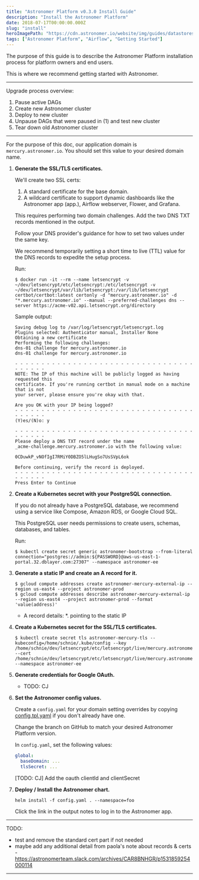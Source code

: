 ```yaml
---
title: "Astronomer Platform v0.3.0 Install Guide"
description: "Install the Astronomer Platform"
date: 2018-07-17T00:00:00.000Z
slug: "install"
heroImagePath: "https://cdn.astronomer.io/website/img/guides/datastores.png"
tags: ["Astronomer Platform", "Airflow", "Getting Started"]
---
```


The purpose of this guide is to describe the Astronomer Platform installation process for platform owners and end users.

This is where we recommend getting started with Astronomer.

---

Upgrade process overview:

1. Pause active DAGs
1. Create new Astronomer cluster
1. Deploy to new cluster
1. Unpause DAGs that were paused in (1) and test new cluster
1. Tear down old Astronomer cluster

---

For the purpose of this doc, our application domain is `mercury.astronomer.io`.  You should set this value to your desired domain name.

1. **Generate the SSL/TLS certificates.**

	We'll create two SSL certs:

	1. A standard certificate for the base domain.
	1. A wildcard certificate to support dynamic dashboards like the Astronomer app (app.<your base domain>), Airflow webserver, Flower, and Grafana.

	This requires performing two domain challenges.  Add the two DNS TXT records mentioned in the output.

	Follow your DNS provider's guidance for how to set two values under the same key.

	We recommend temporarily setting a short time to live (TTL) value for the DNS records to expedite the setup process.

	Run:

	```shell
	$ docker run -it --rm --name letsencrypt -v ~/dev/letsencrypt/etc/letsencrypt:/etc/letsencrypt -v ~/dev/letsencrypt/var/lib/letsencrypt:/var/lib/letsencrypt certbot/certbot:latest certonly -d "mercury.astronomer.io" -d "*.mercury.astronomer.io" --manual --preferred-challenges dns --server https://acme-v02.api.letsencrypt.org/directory
	```

	Sample output:

	```plain
	Saving debug log to /var/log/letsencrypt/letsencrypt.log
	Plugins selected: Authenticator manual, Installer None
	Obtaining a new certificate
	Performing the following challenges:
	dns-01 challenge for mercury.astronomer.io
	dns-01 challenge for mercury.astronomer.io

	- - - - - - - - - - - - - - - - - - - - - - - - - - - - - - - - - - - - - - - -
	NOTE: The IP of this machine will be publicly logged as having requested this
	certificate. If you're running certbot in manual mode on a machine that is not
	your server, please ensure you're okay with that.

	Are you OK with your IP being logged?
	- - - - - - - - - - - - - - - - - - - - - - - - - - - - - - - - - - - - - - - -
	(Y)es/(N)o: y

	- - - - - - - - - - - - - - - - - - - - - - - - - - - - - - - - - - - - - - - -
	Please deploy a DNS TXT record under the name
	_acme-challenge.mercury.astronomer.io with the following value:

	0CDuwkP_vNOfIgI7RMiY0DBZO5lLHugSo7UsSVpL6ok

	Before continuing, verify the record is deployed.
	- - - - - - - - - - - - - - - - - - - - - - - - - - - - - - - - - - - - - - - -
	Press Enter to Continue
	```

1. **Create a Kubernetes secret with your PostgreSQL connection.**

	If you do not already have a PostgreSQL database, we recommend using a service like Compose, Amazon RDS, or Google Cloud SQL.

	This PostgreSQL user needs permissions to create users, schemas, databases, and tables.

	Run:

	```shell
	$ kubectl create secret generic astronomer-bootstrap --from-literal connection="postgres://admin:${PASSWORD}@aws-us-east-1-portal.32.dblayer.com:27307" --namespace astronomer-ee
	```

1. **Generate a static IP and create an A record for it.**

	```shell
	$ gcloud compute addresses create astronomer-mercury-external-ip --region us-east4 --project astronomer-prod
	$ gcloud compute addresses describe astronomer-mercury-external-ip --region us-east4 --project astronomer-prod --format 'value(address)'
	```

	- A record details: *.<base domain> pointing to the static IP

1. **Create a Kubernetes secret for the SSL/TLS certificates.**

	```shell
	$ kubectl create secret tls astronomer-mercury-tls --kubeconfig=/home/schnie/.kube/config --key /home/schnie/dev/letsencrypt/etc/letsencrypt/live/mercury.astronomer.io/privkey.pem --cert /home/schnie/dev/letsencrypt/etc/letsencrypt/live/mercury.astronomer.io/fullchain.pem --namespace astronomer-ee
	```

1. **Generate credentials for Google OAuth.**

	- TODO: CJ

1. **Set the Astronomer config values.**

	Create a `config.yaml` for your domain setting overrides by copying [config.tpl.yaml](https://github.com/astronomerio/helm.astronomer.io/blob/master/config.tpl.yaml) if you don't already have one.

	Change the branch on GitHub to match your desired Astronomer Platform version.

	In `config.yaml`, set the following values:

	```yaml
	global:
	  baseDomain: ...
	  tlsSecret: ...
	```

	[TODO: CJ] Add the oauth clientId and clientSecret

1. **Deploy / Install the Astronomer chart.**

	```shell
	helm install -f config.yaml . --namespace=foo
	```

	Click the link in the output notes to log in to the Astronomer app.

---

TODO:

- test and remove the standard cert part if not needed
- maybe add any additional detail from paola's note about records & certs - https://astronomerteam.slack.com/archives/CAR8BNHGR/p1531859254000114

---

